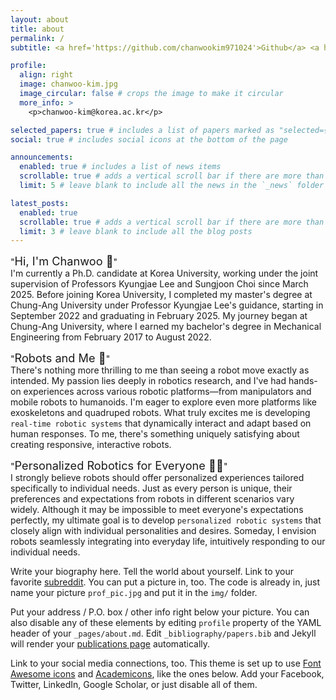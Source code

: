 ```yaml
---
layout: about
title: about
permalink: /
subtitle: <a href='https://github.com/chanwookim971024'>Github</a> <a href='https://scholar.google.com/citations?hl=en&user=jPgWvHAAAAAJ'>Google Scholar</a> <a href='#'>CV</a> <a href='https://www.linkedin.com/in/chanwoo-kim-042b102a4/?utm_source=share&utm_campaign=share_via&utm_content=profile&utm_medium=ios_app'>LinkedIn</a>

profile:
  align: right
  image: chanwoo-kim.jpg
  image_circular: false # crops the image to make it circular
  more_info: >
    <p>chanwoo-kim@korea.ac.kr</p>

selected_papers: true # includes a list of papers marked as "selected={true}"
social: true # includes social icons at the bottom of the page

announcements:
  enabled: true # includes a list of news items
  scrollable: true # adds a vertical scroll bar if there are more than 3 news items
  limit: 5 # leave blank to include all the news in the `_news` folder

latest_posts:
  enabled: true
  scrollable: true # adds a vertical scroll bar if there are more than 3 new posts items
  limit: 3 # leave blank to include all the blog posts
---
```

"<span style='font-size: 1.3em;'>Hi, I'm Chanwoo 👋</span>"<br>
I'm currently a Ph.D. candidate at Korea University, working under the joint supervision of Professors Kyungjae Lee and Sungjoon Choi since March 2025. Before joining Korea University, I completed my master's degree at Chung-Ang University under Professor Kyungjae Lee's guidance, starting in September 2022 and graduating in February 2025. My journey began at Chung-Ang University, where I earned my bachelor's degree in Mechanical Engineering from February 2017 to August 2022.

"<span style='font-size: 1.3em;'>Robots and Me 🦾</span>"<br>
There's nothing more thrilling to me than seeing a robot move exactly as intended. My passion lies deeply in robotics research, and I've had hands-on experiences across various robotic platforms—from manipulators and mobile robots to humanoids. I'm eager to explore even more platforms like exoskeletons and quadruped robots. What truly excites me is developing `real-time robotic systems` that dynamically interact and adapt based on human responses. To me, there's something uniquely satisfying about creating responsive, interactive robots.

"<span style='font-size: 1.3em;'>Personalized Robotics for Everyone 🤖✨</span>"<br>
I strongly believe robots should offer personalized experiences tailored specifically to individual needs. Just as every person is unique, their preferences and expectations from robots in different scenarios vary widely. Although it may be impossible to meet everyone's expectations perfectly, my ultimate goal is to develop `personalized robotic systems` that closely align with individual personalities and desires. Someday, I envision robots seamlessly integrating into everyday life, intuitively responding to our individual needs.


Write your biography here. Tell the world about yourself. Link to your favorite [subreddit](http://reddit.com). You can put a picture in, too. The code is already in, just name your picture `prof_pic.jpg` and put it in the `img/` folder.

Put your address / P.O. box / other info right below your picture. You can also disable any of these elements by editing `profile` property of the YAML header of your `_pages/about.md`. Edit `_bibliography/papers.bib` and Jekyll will render your [publications page](/al-folio/publications/) automatically.

Link to your social media connections, too. This theme is set up to use [Font Awesome icons](https://fontawesome.com/) and [Academicons](https://jpswalsh.github.io/academicons/), like the ones below. Add your Facebook, Twitter, LinkedIn, Google Scholar, or just disable all of them.
